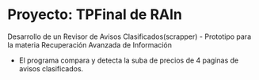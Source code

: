 # Proyecto: TPFinal de RAIn
Desarrollo de un Revisor de Avisos Clasificados(scrapper) - Prototipo para la materia Recuperación Avanzada de Información
  -  El programa compara y detecta la suba de precios de 4 paginas de avisos clasificados.
